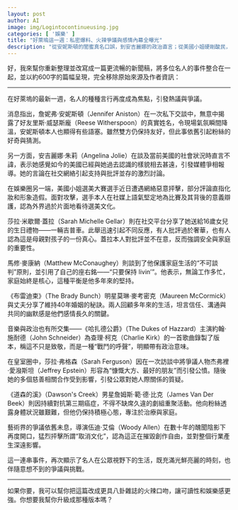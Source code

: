 ```yaml
---
layout: post
author: AI
image: img/Logintocontinueusing.jpg
categories: [ '娛樂' ]
title: "好萊塢這一週：私密爆料、火辣爭議與感情內幕全曝光"  
description: "從安妮斯頓的閨蜜真名口誤，到安吉麗娜的政治直言；從美國小姐硬剛酸民，到莎拉·米歇爾·蓋拉送女兒超炫生日吉普車。麥康納的家庭原則、莫琳·麥考密克的40年婚姻秘訣、約翰·施耐德的政治合唱、莎拉·弗格森的爭議言論、詹姆斯·範·德·比克的抗癌心聲，再到伍迪·艾倫怒嗆取消文化——好萊塢的光鮮背後，八卦與風暴一樣沒停過。"  "
---
```

好，我來幫你重新整理並改寫成一篇更流暢的新聞稿，將多位名人的事件整合在一起，並以約600字的篇幅呈現，完全移除原始來源及作者資訊：  

---

在好萊塢的最新一週，名人的種種言行再度成為焦點，引發熱議與爭議。  

消息指出，詹妮弗·安妮斯頓（Jennifer Aniston）在一次私下交談中，無意中揭露了好友里斯·威瑟斯龐（Reese Witherspoon）的真實姓名，令現場氣氛瞬間降溫，安妮斯頓本人也顯得有些語塞。雖然雙方仍保持友好，但此事依舊引起粉絲的好奇與猜測。  

另一方面，安吉麗娜·朱莉（Angelina Jolie）在談及當前美國的社會狀況時直言不諱，表示她感覺如今的美國已經與她過去認識的樣貌相去甚遠，引發媒體爭相報導。她的言論在社交網絡引起支持與批評並存的激烈討論。  

在娛樂圈另一端，美國小姐選美大賽選手近日遭遇網絡惡意抨擊，部分評論直指化妝和形象造假。面對攻擊，選手本人在社媒上語氣堅定地為比賽及其背後的意義辯護，認為外界過於片面地看待選美文化。  

莎拉·米歇爾·蓋拉（Sarah Michelle Gellar）則在社交平台分享了她送給16歲女兒的生日禮物——一輛吉普車。此舉迅速引起不同反應，有人批評過於奢華，也有人認為這是母親對孩子的一份真心。蓋拉本人對批評並不在意，反而強調安全與家庭的重要性。  

馬修·麥康納（Matthew McConaughey）則談到了他保護家庭生活的“不可談判”原則，並引用了自己的座右銘——“只要保持 livin’”。他表示，無論工作多忙，家庭始終是核心，這種平衡是他多年來的堅持。  

《布雷迪束》（The Brady Bunch）明星莫琳·麥考密克（Maureen McCormick）與丈夫分享了維持40年婚姻的秘訣。兩人回顧多年來的生活，坦言信任、溝通與共同的幽默感是他們感情長久的關鍵。  

音樂與政治也有所交集——《哈扎德公爵》（The Dukes of Hazzard）主演約翰·施耐德（John Schneider）為查理·柯克（Charlie Kirk）的一首歌曲錄製了版本，稱這不只是致敬，而是一種“戰鬥的呼聲”，明顯帶有政治意味。  

在皇室圈中，莎拉·弗格森（Sarah Ferguson）因在一次訪談中將爭議人物杰弗裡·愛潑斯坦（Jeffrey Epstein）形容為“慷慨大方、最好的朋友”而引發公憤。隨後她的多個慈善相關合作受到影響，引發公眾對她人際關係的質疑。  

《道森的溪》（Dawson's Creek）男星詹姆斯·範·德·比克（James Van Der Beek）則因持續對抗第三期癌症，不得不缺席久違的劇組重聚活動。他向粉絲透露身體狀況雖艱難，但他仍保持積極心態，專注於治療與家庭。  

藝術界的爭議依舊未息，導演伍迪·艾倫（Woody Allen）在數十年的醜聞陰影下再度開口，猛烈抨擊所謂“取消文化”，認為這正在摧毀創作自由，並對整個行業產生深遠影響。  

這一連串事件，再次顯示了名人在公眾視野下的生活，既充滿光鮮亮麗的時刻，也伴隨意想不到的爭議與挑戰。  

---

如果你要，我可以幫你把這篇改成更具八卦雜誌的火辣口吻，讓可讀性和娛樂感更強。你想要我幫你升級成那種版本嗎？